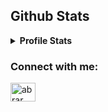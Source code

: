 ## Github Stats

<details> 
  <summary><b>Profile Stats</b></summary>
  <br/>
  <p>
    <a href="https://github.com/siamyolo55"><img align="center" src="https://github-readme-stats.vercel.app/api?username=siamyolo55&show_icons=true&locale=en&theme=react" alt="siamyolo55" height="192px"/></a>
	</p>
	<p>
	  <img src="https://github-readme-stats.vercel.app/api/top-langs?username=siamyolo55&show_icons=true&locale=en&layout=compact&theme=react" alt="siamyolo55" height="192px"/>
	</p>
  </p>
</details>
<h3>Connect with me: </h3>
<p>
<a href="https://www.linkedin.com/in/abrar-siam-74068b164/" target="blank"><img align="center" src="https://raw.githubusercontent.com/rahuldkjain/github-profile-readme-generator/master/src/images/icons/Social/linked-in-alt.svg" alt="abrar" height="30" width="40" /></a>
</p>

<br/>
